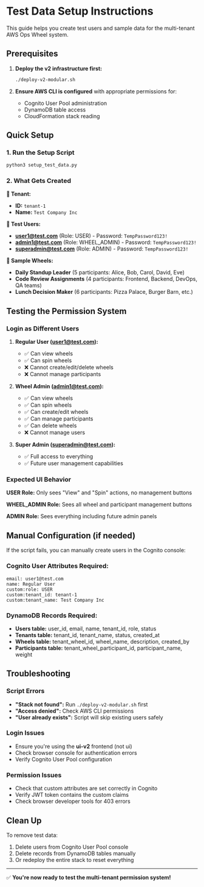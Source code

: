 # Test Data Setup Instructions

This guide helps you create test users and sample data for the multi-tenant AWS Ops Wheel system.

## Prerequisites

1. **Deploy the v2 infrastructure first:**
   ```bash
   ./deploy-v2-modular.sh
   ```

2. **Ensure AWS CLI is configured** with appropriate permissions for:
   - Cognito User Pool administration
   - DynamoDB table access
   - CloudFormation stack reading

## Quick Setup

### 1. Run the Setup Script
```bash
python3 setup_test_data.py
```

### 2. What Gets Created

**🏢 Tenant:**
- **ID:** `tenant-1`
- **Name:** `Test Company Inc`

**👥 Test Users:**
- **user1@test.com** (Role: USER) - Password: `TempPassword123!`
- **admin1@test.com** (Role: WHEEL_ADMIN) - Password: `TempPassword123!`  
- **superadmin@test.com** (Role: ADMIN) - Password: `TempPassword123!`

**🎯 Sample Wheels:**
- **Daily Standup Leader** (5 participants: Alice, Bob, Carol, David, Eve)
- **Code Review Assignments** (4 participants: Frontend, Backend, DevOps, QA teams)
- **Lunch Decision Maker** (6 participants: Pizza Palace, Burger Barn, etc.)

## Testing the Permission System

### Login as Different Users

1. **Regular User (user1@test.com):**
   - ✅ Can view wheels
   - ✅ Can spin wheels  
   - ❌ Cannot create/edit/delete wheels
   - ❌ Cannot manage participants

2. **Wheel Admin (admin1@test.com):**
   - ✅ Can view wheels
   - ✅ Can spin wheels
   - ✅ Can create/edit wheels
   - ✅ Can manage participants
   - ✅ Can delete wheels
   - ❌ Cannot manage users

3. **Super Admin (superadmin@test.com):**
   - ✅ Full access to everything
   - ✅ Future user management capabilities

### Expected UI Behavior

**USER Role:** Only sees "View" and "Spin" actions, no management buttons

**WHEEL_ADMIN Role:** Sees all wheel and participant management buttons

**ADMIN Role:** Sees everything including future admin panels

## Manual Configuration (if needed)

If the script fails, you can manually create users in the Cognito console:

### Cognito User Attributes Required:
```
email: user1@test.com
name: Regular User
custom:role: USER
custom:tenant_id: tenant-1
custom:tenant_name: Test Company Inc
```

### DynamoDB Records Required:
- **Users table:** user_id, email, name, tenant_id, role, status
- **Tenants table:** tenant_id, tenant_name, status, created_at
- **Wheels table:** tenant_wheel_id, wheel_name, description, created_by
- **Participants table:** tenant_wheel_participant_id, participant_name, weight

## Troubleshooting

### Script Errors
- **"Stack not found":** Run `./deploy-v2-modular.sh` first
- **"Access denied":** Check AWS CLI permissions
- **"User already exists":** Script will skip existing users safely

### Login Issues
- Ensure you're using the **ui-v2** frontend (not ui)
- Check browser console for authentication errors
- Verify Cognito User Pool configuration

### Permission Issues
- Check that custom attributes are set correctly in Cognito
- Verify JWT token contains the custom claims
- Check browser developer tools for 403 errors

## Clean Up

To remove test data:
1. Delete users from Cognito User Pool console
2. Delete records from DynamoDB tables manually
3. Or redeploy the entire stack to reset everything

---

✅ **You're now ready to test the multi-tenant permission system!**
